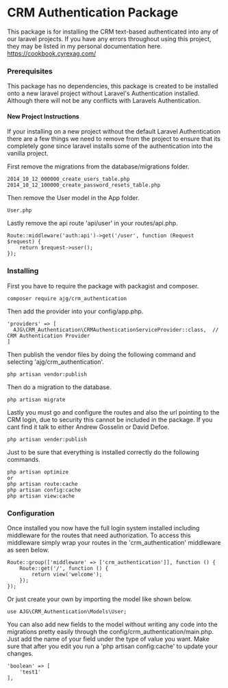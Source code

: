 # CRM Authentication Package

This package is for installing the CRM text-based authenticated into any of our laravel projects.
If you have any errors throughout using this project, they may be listed in my personal documentation here. https://cookbook.cyrexag.com/

### Prerequisites

This package has no dependencies, this package is created to be installed onto a new laravel 
project without Laravel's Authentication installed. Although there will not be any conflicts with Laravels Authentication.

#### New Project Instructions

If your installing on a new project without the default Laravel Authentication there are a few things we need to remove from the project to ensure that its completely gone since laravel installs some of the authentication into the vanilla project.

First remove the migrations from the database/migrations folder.
```
2014_10_12_000000_create_users_table.php
2014_10_12_100000_create_password_resets_table.php
```

Then remove the User model in the App folder.
```
User.php
```

Lastly remove the api route 'api/user' in your routes/api.php.
```
Route::middleware('auth:api')->get('/user', function (Request $request) {
    return $request->user();
});
```

### Installing

First you have to require the package with packagist and composer.
```
composer require ajg/crm_authentication
```

Then add the provider into your config/app.php.
```
'providers' => [
  AJG\CRM_Authentication\CRMAuthenticationServiceProvider::class,  // CRM Authentication Provider
]
```

Then publish the vendor files by doing the following command and selecting 'ajg/crm_authentication'.
```
php artisan vendor:publish
```

Then do a migration to the database.
```
php artisan migrate
```

Lastly you must go and configure the routes and also the url pointing to the CRM login, due to security this 
cannot be included in the package. If you cant find it talk to either Andrew Gosselin or David Defoe.
```
php artisan vender:publish
```

Just to be sure that everything is installed correctly do the following commands.
```
php artisan optimize
or 
php artisan route:cache
php artisan config:cache
php artisan view:cache
```

### Configuration

Once installed you now have the full login system installed including middleware for the routes that need authorization.
To access this middleware simply wrap your routes in the 'crm_authentication' middleware as seen below.
```
Route::group(['middleware' => ['crm_authentication']], function () {
    Route::get('/', function () {
        return view('welcome');
    });
});
```

Or just create your own by importing the model like shown below.
```
use AJG\CRM_Authentication\Models\User;
```

You can also add new fields to the model without writing any code into the migrations pretty easily through the config/crm_authentication/main.php. Just add the name of your field under the type of value you want. 
Make sure that after you edit you run a 'php artisan config:cache' to update your changes. 
```
'boolean' => [
    'test1'
],
```
